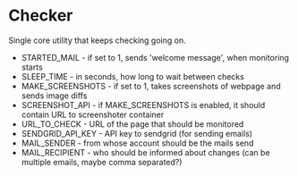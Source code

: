 # Checker

Single core utility that keeps checking going on.

* STARTED_MAIL - if set to 1, sends 'welcome message', when monitoring starts
* SLEEP_TIME - in seconds, how long to wait between checks
* MAKE_SCREENSHOTS - if set to 1, takes screenshots of webpage and sends image diffs
* SCREENSHOT_API - if MAKE_SCREENSHOTS is enabled, it should contain URL to screenshoter container
* URL_TO_CHECK - URL of the page that should be monitored
* SENDGRID_API_KEY - API key to sendgrid (for sending emails)
* MAIL_SENDER - from whose account should be the mails send
* MAIL_RECIPIENT - who should be informed about changes (can be multiple emails, maybe comma separated?)
